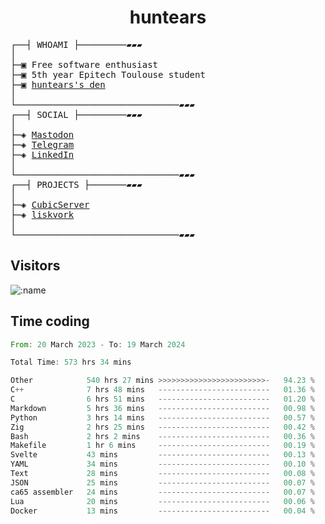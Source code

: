 <h1 align="center">
huntears
</h1>
<!-- <p align="center">
<img src=https://huntears.com/img/pfp.webp width=30%/>
</p>
<style>
img {
    border-radius: 50%;
}
</style> -->
<pre>
┌──┤ WHOAMI ├─────────▰▰▰
│
├─▣ Free software enthusiast
├─▣ 5th year Epitech Toulouse student
├─▣ <a href="https://huntears.com/">huntears's den</a>
│
└───────────────────────────────▰▰▰
┌──┤ SOCIAL ├─────────▰▰▰
│
├─◈ <a href="https://fosstodon.org/@huntears">Mastodon</a>
├─◈ <a href="https://t.me/huntears">Telegram</a>
├─◈ <a href="https://www.linkedin.com/in/alexandre-flion">LinkedIn</a>
│
└───────────────────────────────▰▰▰
┌──┤ PROJECTS ├───────▰▰▰
│
├─◈ <a href="https://github.com/CubicMC/cubic-server">CubicServer</a>
├─◈ <a href="https://github.com/Epitech/B-AIA-500_liskvork">liskvork</a>
│
└───────────────────────────────▰▰▰
</pre>

## Visitors

![:name](https://count.getloli.com/get/@huntears?theme=rule34)

## Time coding

<!--START_SECTION:wakatime-->

```rust
From: 20 March 2023 - To: 19 March 2024

Total Time: 573 hrs 34 mins

Other            540 hrs 27 mins >>>>>>>>>>>>>>>>>>>>>>>>-   94.23 %
C++              7 hrs 48 mins   -------------------------   01.36 %
C                6 hrs 51 mins   -------------------------   01.20 %
Markdown         5 hrs 36 mins   -------------------------   00.98 %
Python           3 hrs 14 mins   -------------------------   00.57 %
Zig              2 hrs 25 mins   -------------------------   00.42 %
Bash             2 hrs 2 mins    -------------------------   00.36 %
Makefile         1 hr 6 mins     -------------------------   00.19 %
Svelte           43 mins         -------------------------   00.13 %
YAML             34 mins         -------------------------   00.10 %
Text             28 mins         -------------------------   00.08 %
JSON             25 mins         -------------------------   00.07 %
ca65 assembler   24 mins         -------------------------   00.07 %
Lua              20 mins         -------------------------   00.06 %
Docker           13 mins         -------------------------   00.04 %
```

<!--END_SECTION:wakatime-->
